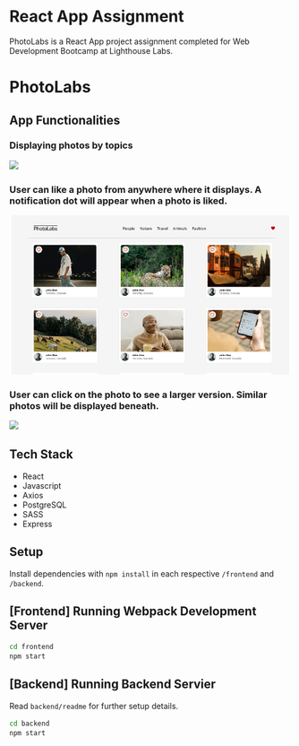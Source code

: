 # React App Assignment
PhotoLabs is a React App project assignment completed for Web Development Bootcamp at Lighthouse Labs.

# PhotoLabs

## App Functionalities

### Displaying photos by topics
![](/docs/topics.gif)

### User can like a photo from anywhere where it displays. A notification dot will appear when a photo is liked.
![](/docs/likes.gif)

### User can click on the photo to see a larger version. Similar photos will be displayed beneath.
![](/docs/modal.gif)

## Tech Stack
- React
- Javascript
- Axios
- PostgreSQL
- SASS
- Express

## Setup

Install dependencies with `npm install` in each respective `/frontend` and `/backend`.

## [Frontend] Running Webpack Development Server

```sh
cd frontend
npm start
```

## [Backend] Running Backend Servier

Read `backend/readme` for further setup details.

```sh
cd backend
npm start
```